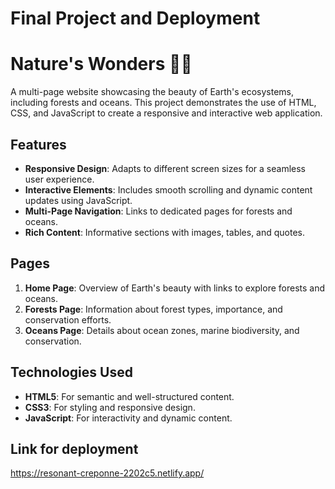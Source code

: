# Final Project and Deployment
# Nature's Wonders 🌿🌊

A multi-page website showcasing the beauty of Earth's ecosystems, including forests and oceans. This project demonstrates the use of HTML, CSS, and JavaScript to create a responsive and interactive web application.

## Features
- **Responsive Design**: Adapts to different screen sizes for a seamless user experience.
- **Interactive Elements**: Includes smooth scrolling and dynamic content updates using JavaScript.
- **Multi-Page Navigation**: Links to dedicated pages for forests and oceans.
- **Rich Content**: Informative sections with images, tables, and quotes.

## Pages
1. **Home Page**: Overview of Earth's beauty with links to explore forests and oceans.
2. **Forests Page**: Information about forest types, importance, and conservation efforts.
3. **Oceans Page**: Details about ocean zones, marine biodiversity, and conservation.

## Technologies Used
- **HTML5**: For semantic and well-structured content.
- **CSS3**: For styling and responsive design.
- **JavaScript**: For interactivity and dynamic content.

## Link for deployment
https://resonant-creponne-2202c5.netlify.app/
